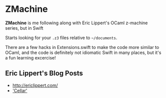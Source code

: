 # ZMachine

**ZMachine** is me following along with Eric Lippert's OCaml z-machine series, but in Swift

Starts looking for your `.z3` files relative to `~/documents`.

There are a few hacks in Extensions.swift to make the code more similar to OCaml, and the code is definitely not idiomatic Swift in many places, but it's a fun learning excercise!

## Eric Lippert's Blog Posts
* http://ericlippert.com/
* ['Cellar'](http://ericlippert.com/2016/02/19/cellar/)
